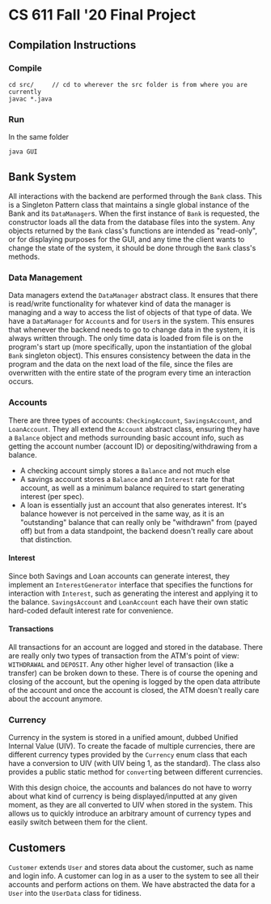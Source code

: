# CS 611 Fall '20 Final Project

## Compilation Instructions
### Compile
    cd src/     // cd to wherever the src folder is from where you are currently
    javac *.java
### Run
In the same folder

    java GUI

## Bank System

All interactions with the backend are performed through the `Bank` class. This is a Singleton Pattern class that maintains a single global instance of the Bank and its `DataManager`s. When the first instance of `Bank` is requested, the constructor loads all the data from the database files into the system. Any objects returned by the `Bank` class's functions are intended as "read-only", or for displaying purposes for the GUI, and any time the client wants to change the state of the system, it should be done through the `Bank` class's methods.

### Data Management
Data managers extend the `DataManager` abstract class. It ensures that there is read/write functionality for whatever kind of data the manager is managing and a way to access the list of objects of that type of data. We have a `DataManager` for `Account`s and for `User`s in the system. This ensures that whenever the backend needs to go to change data in the system, it is always written through. The only time data is loaded from file is on the program's start up (more specifically, upon the instantiation of the global `Bank` singleton object). This ensures consistency between the data in the program and the data on the next load of the file, since the files are overwritten with the entire state of the program every time an interaction occurs.

### Accounts
There are three types of accounts: `CheckingAccount`, `SavingsAccount`, and `LoanAccount`. They all extend the `Account` abstract class, ensuring they have a `Balance` object and methods surrounding basic account info, such as getting the account number (account ID) or depositing/withdrawing from a balance. 

- A checking account simply stores a `Balance` and not much else
- A savings account stores a `Balance` and an `Interest` rate for that account, as well as a minimum balance required to start generating interest (per spec).
- A loan is essentially just an account that also generates interest. It's balance however is not perceived in the same way, as it is an "outstanding" balance that can really only be "withdrawn" from (payed off) but from a data standpoint, the backend doesn't really care about that distinction.

#### Interest
Since both Savings and Loan accounts can generate interest, they implement an `InterestGenerator` interface that specifies the functions for interaction with `Interest`, such as generating the interest and applying it to the balance. `SavingsAccount` and `LoanAccount` each have their own static hard-coded default interest rate for convenience.

#### Transactions
All transactions for an account are logged and stored in the database. There are really only two types of transaction from the ATM's point of view: `WITHDRAWAL` and `DEPOSIT`. Any other higher level of transaction (like a transfer) can be broken down to these. There is of course the opening and closing of the account, but the opening is logged by the open data attribute of the account and once the account is closed, the ATM doesn't really care about the account anymore.

### Currency
Currency in the system is stored in a unified amount, dubbed Unified Internal Value (UIV). To create the facade of multiple currencies, there are different currency types provided by the `Currency` enum class that each have a conversion to UIV (with UIV being 1, as the standard). The class also provides a public static method for `convert`ing between different currencies.

With this design choice, the accounts and balances do not have to worry about what kind of currency is being displayed/inputted at any given moment, as they are all converted to UIV when stored in the system. This allows us to quickly introduce an arbitrary amount of currency types and easily switch between them for the client.

## Customers
`Customer` extends `User` and stores data about the customer, such as name and login info. A customer can log in as a user to the system to see all their accounts and perform actions on them. We have abstracted the data for a `User` into the `UserData` class for tidiness.

